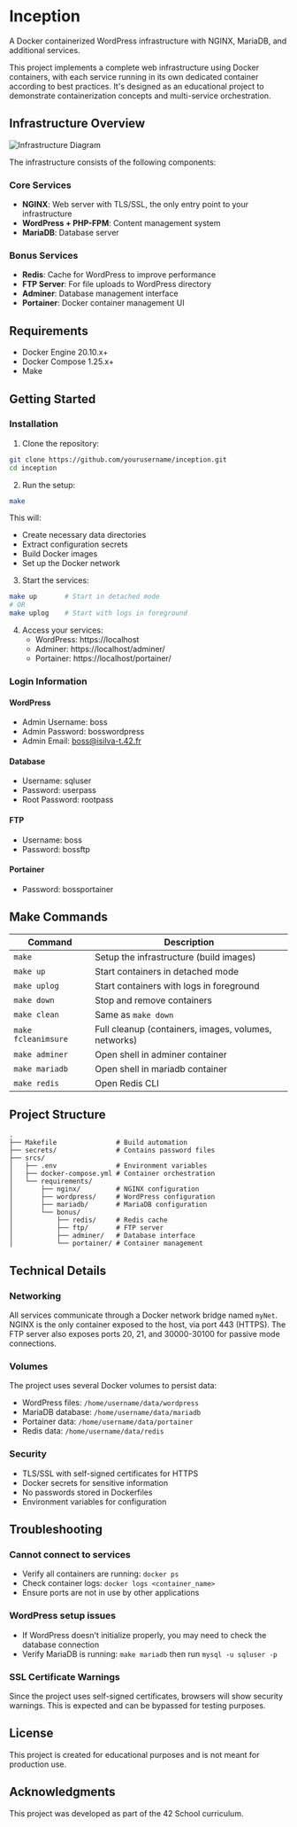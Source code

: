 # Inception

A Docker containerized WordPress infrastructure with NGINX, MariaDB, and additional services.

This project implements a complete web infrastructure using Docker containers, with each service running in its own dedicated container according to best practices. It's designed as an educational project to demonstrate containerization concepts and multi-service orchestration.

## Infrastructure Overview

![Infrastructure Diagram](https://via.placeholder.com/800x400?text=Docker+Infrastructure+Diagram)

The infrastructure consists of the following components:

### Core Services
- **NGINX**: Web server with TLS/SSL, the only entry point to your infrastructure
- **WordPress + PHP-FPM**: Content management system
- **MariaDB**: Database server

### Bonus Services
- **Redis**: Cache for WordPress to improve performance
- **FTP Server**: For file uploads to WordPress directory
- **Adminer**: Database management interface
- **Portainer**: Docker container management UI

## Requirements

- Docker Engine 20.10.x+
- Docker Compose 1.25.x+
- Make

## Getting Started

### Installation

1. Clone the repository:
```bash
git clone https://github.com/yourusername/inception.git
cd inception
```

2. Run the setup:
```bash
make
```

This will:
- Create necessary data directories
- Extract configuration secrets
- Build Docker images
- Set up the Docker network

3. Start the services:
```bash
make up       # Start in detached mode
# OR
make uplog    # Start with logs in foreground
```

4. Access your services:
   - WordPress: https://localhost
   - Adminer: https://localhost/adminer/
   - Portainer: https://localhost/portainer/

### Login Information

#### WordPress
- Admin Username: boss
- Admin Password: bosswordpress
- Admin Email: boss@isilva-t.42.fr

#### Database
- Username: sqluser
- Password: userpass
- Root Password: rootpass

#### FTP
- Username: boss
- Password: bossftp

#### Portainer
- Password: bossportainer

## Make Commands

| Command | Description |
|---------|-------------|
| `make` | Setup the infrastructure (build images) |
| `make up` | Start containers in detached mode |
| `make uplog` | Start containers with logs in foreground |
| `make down` | Stop and remove containers |
| `make clean` | Same as `make down` |
| `make fcleanimsure` | Full cleanup (containers, images, volumes, networks) |
| `make adminer` | Open shell in adminer container |
| `make mariadb` | Open shell in mariadb container |
| `make redis` | Open Redis CLI |

## Project Structure

```
.
├── Makefile               # Build automation
├── secrets/               # Contains password files
├── srcs/
│   ├── .env               # Environment variables
│   ├── docker-compose.yml # Container orchestration
│   └── requirements/
│       ├── nginx/         # NGINX configuration
│       ├── wordpress/     # WordPress configuration
│       ├── mariadb/       # MariaDB configuration
│       └── bonus/
│           ├── redis/     # Redis cache
│           ├── ftp/       # FTP server
│           ├── adminer/   # Database interface
│           └── portainer/ # Container management
```

## Technical Details

### Networking

All services communicate through a Docker network bridge named `myNet`. NGINX is the only container exposed to the host, via port 443 (HTTPS). The FTP server also exposes ports 20, 21, and 30000-30100 for passive mode connections.

### Volumes

The project uses several Docker volumes to persist data:
- WordPress files: `/home/username/data/wordpress`
- MariaDB database: `/home/username/data/mariadb`
- Portainer data: `/home/username/data/portainer`
- Redis data: `/home/username/data/redis`

### Security

- TLS/SSL with self-signed certificates for HTTPS
- Docker secrets for sensitive information
- No passwords stored in Dockerfiles
- Environment variables for configuration

## Troubleshooting

### Cannot connect to services

- Verify all containers are running: `docker ps`
- Check container logs: `docker logs <container_name>`
- Ensure ports are not in use by other applications

### WordPress setup issues

- If WordPress doesn't initialize properly, you may need to check the database connection
- Verify MariaDB is running: `make mariadb` then run `mysql -u sqluser -p`

### SSL Certificate Warnings

Since the project uses self-signed certificates, browsers will show security warnings. This is expected and can be bypassed for testing purposes.

## License

This project is created for educational purposes and is not meant for production use.

## Acknowledgments

This project was developed as part of the 42 School curriculum.

